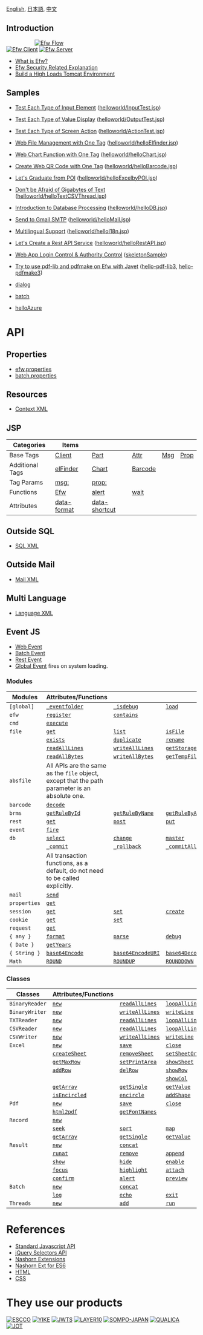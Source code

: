 [English](README.md), [日本語](README_J.md), [中文](README_C.md)

## Introduction

&nbsp;&nbsp;&nbsp;&nbsp;&nbsp;&nbsp;&nbsp;&nbsp;&nbsp;&nbsp;&nbsp;&nbsp;&nbsp;&nbsp;&nbsp;&nbsp;&nbsp;&nbsp;
[![Efw Flow](./help/img/efw_flow.png)](./help/img/efw_flow_org.png)<br>
[![Efw Client](./help/img/efw_client.png)](./help/img/efw_client_org.png)
[![Efw Server](./help/img/efw_server.png)](./help/img/efw_server_org.png)

* [What is Efw?](https://qiita.com/changkejun/items/844953846f3e6bed4a9d)
* [Efw Security Related Explanation](https://qiita.com/changkejun/items/70184f814ff52f862d91)
* [Build a High Loads Tomcat Environment](https://qiita.com/changkejun/items/fb325ed0a9d81f3bf5f0)


## Samples

* [Test Each Type of Input Element](https://qiita.com/changkejun/items/2f59403e8fa3b0f40eb7) ([helloworld/InputTest.jsp](https://github.com/efwGrp/qittaSamples/tree/main/helloworld/InputTest.jsp))
* [Test Each Type of Value Display](https://qiita.com/changkejun/items/f634ae1c8040cef4cc01) ([helloworld/OutputTest.jsp](https://github.com/efwGrp/qittaSamples/tree/main/helloworld/OutputTest.jsp))
* [Test Each Type of Screen Action](https://qiita.com/changkejun/items/3accadd827594d1bccdf) ([helloworld/ActionTest.jsp](https://github.com/efwGrp/qittaSamples/tree/main/helloworld/ActionTest.jsp))
* [Web File Management with One Tag](https://qiita.com/changkejun/items/3f943f089d44d83296af) ([helloworld/helloElfinder.jsp](https://github.com/efwGrp/qittaSamples/tree/main/helloworld/helloElfinder.jsp))
* [Web Chart Function with One Tag](https://qiita.com/changkejun/items/dc976ccaaf82458c7771) ([helloworld/helloChart.jsp](https://github.com/efwGrp/qittaSamples/tree/main/helloworld/helloChart.jsp))
* [Create Web QR Code with One Tag](https://qiita.com/changkejun/items/0cdef7d8d288f9f0a563) ([helloworld/helloBarcode.jsp](https://github.com/efwGrp/qittaSamples/tree/main/helloworld/helloBarcode.jsp))
* [Let's Graduate from POI](https://qiita.com/changkejun/items/5f6c5b234dc1322ec859) ([helloworld/helloExcelbyPOI.jsp](https://github.com/efwGrp/qittaSamples/tree/main/helloworld/helloExcelbyPOI.jsp))
* [Don't be Afraid of Gigabytes of Text](https://qiita.com/changkejun/items/97af2b8722c149f5335d) ([helloworld/helloTextCSVThread.jsp](https://github.com/efwGrp/qittaSamples/tree/main/helloworld/helloTextCSVThread.jsp))
* [Introduction to Database Processing](https://qiita.com/changkejun/items/d046d1804b4c996700e2) ([helloworld/helloDB.jsp](https://github.com/efwGrp/qittaSamples/tree/main/helloworld/helloDB.jsp))
* [Send to Gmail SMTP](https://qiita.com/changkejun/items/26fe53af470ee1a96b05) ([helloworld/helloMail.jsp](https://github.com/efwGrp/qittaSamples/tree/main/helloworld/helloMail.jsp))
* [Multilingual Support](https://qiita.com/changkejun/items/7d0999b90b0e5370f928) ([helloworld/helloI18n.jsp](https://github.com/efwGrp/qittaSamples/tree/main/helloworld/helloI18n.jsp))
* [Let's Create a Rest API Service](https://qiita.com/changkejun/items/54c3df529a1b83093790) ([helloworld/helloRestAPI.jsp](https://github.com/efwGrp/qittaSamples/tree/main/helloworld/helloRestAPI.jsp))
* [Web App Login Control & Authority Control](https://qiita.com/changkejun/items/c36d3671493225ad14ce) ([skeletonSample](https://github.com/efwGrp/qittaSamples/tree/main/skeletonSample))
* [Try to use pdf-lib and pdfmake on Efw with Javet](https://qiita.com/changkejun/items/5f50cf3d3e935dd90989) ([hello-pdf-lib3](https://github.com/efwGrp/qittaSamples/tree/main/hello-pdf-lib3), [hello-pdfmake3](https://github.com/efwGrp/qittaSamples/tree/main/hello-pdfmake3))

* [dialog](samples/dialogSample)
* [batch](samples/batchSample)
* [helloAzure](samples/helloAzure)


# API

## Properties

* [efw.properties](help/e/properties.web.md)
* [batch.properties](help/e/properties.batch.md)

## Resources

* [Context XML](help/e/resources.context.md)

## JSP

| Categories | Items  |||||
|---|---|---|---|---|---|
| Base Tags | [Client](help/e/tag.client.md) | [Part](help/e/tag.part.md) | [Attr](help/e/tag.attr.md) | [Msg](help/e/tag.msg.md) | [Prop](help/e/tag.prop.md) |
| Additional Tags | [elFinder](help/e/tag.elfinder.md) | [Chart](help/e/tag.chart.md) | [Barcode](help/e/tag.barcode.md) |  |  |
| Tag Params | [msg:](help/e/tag.attr.msg.md) | [prop:](help/e/tag.attr.prop.md) |  |  |  |
| Functions | [Efw](help/e/api_efw_function.md) | [alert](help/e/efw.dialog.alert.md) | [wait](help/e/efw.dialog.wait.md) |  |  |
| Attributes | [data-format](help/e/api_data_format.md) | [data-shortcut](help/e/api_data_shortcut.md) |  |  |  |

## Outside SQL

* [SQL XML](help/e/api_sql.md)

## Outside Mail

* [Mail XML](help/e/api_mail.md)

## Multi Language

* [Language XML](help/e/api_language.md)

## Event JS

* [Web Event](help/e/api_webevent.md)
* [Batch Event](help/e/api_batchevent.md)
* [Rest Event](help/e/api_restevent.md)
* [Global Event](help/e/api_global.md) fires on system loading.

### Modules

| Modules | Attributes/Functions |||||
|---|---|---|---|---|---|
| `[global]` | [`_eventfolder`](help/e/global._eventfolder.md) | [`_isdebug`](help/e/global._isdebug.md) | [`load`](help/e/global.load.md) | [`loadWithNewGlobal`](help/e/global.loadWithNewGlobal.md) | [`loadWithGlobalPool`](help/e/global.loadWithGlobalPool.md) |
| `efw` | [`register`](help/e/efw.register.md) | [`contains`](help/e/efw.contains.md) |  |  |  |
| `cmd` | [`execute`](help/e/cmd.execute.md) |  |  |  |  |
| `file` | [`get`](help/e/file.get.md) | [`list`](help/e/file.list.md) | [`isFile`](help/e/file.isFile.md) | [`isFolder`](help/e/file.isFolder.md) | [`makeFile`](help/e/file.makeFile.md) |
|  | [`exists`](help/e/file.exists.md) | [`duplicate`](help/e/file.duplicate.md) | [`rename`](help/e/file.rename.md) | [`remove`](help/e/file.remove.md) | [`makeDir`](help/e/file.makeDir.md) |
|  | [`readAllLines`](help/e/file.readAllLines.md) | [`writeAllLines`](help/e/file.writeAllLines.md) | [`getStorageFolder`](help/e/file.getStorageFolder.md) | [`saveUploadFiles`](help/e/file.saveUploadFiles.md) | [`saveSingleUploadFile`](help/e/file.saveSingleUploadFile.md) |
|  | [`readAllBytes`](help/e/file.readAllBytes.md) | [`writeAllBytes`](help/e/file.writeAllBytes.md) | [`getTempFileName`](help/e/file.getTempFileName.md) | [`move`](help/e/file.move.md) |  |
| `absfile` | All APIs are the same as the `file` object, except that the path parameter is an absolute one.  |||||
| `barcode` | [`decode`](help/e/barcode.decode.md) |  |  |  |  |
| `brms` | [`getRuleById`](help/e/brms.getRuleById.md) | [`getRuleByName`](help/e/brms.getRuleByName.md) | [`getRuleByAlias`](help/e/brms.getRuleByAlias.md) |  |  |
| `rest` | [`get`](help/e/rest.get.md) | [`post`](help/e/rest.post.md) | [`put`](help/e/rest.put.md) | [`delete`](help/e/rest.delete.md) | [`getStatus`](help/e/rest.getStatus.md) |
| `event` | [`fire`](help/e/event.fire.md) |  |  |  |  |
| `db` | [`select`](help/e/db.select.md) | [`change`](help/e/db.change.md) | [`master`](help/e/db.master.md) |  |  |
|  | [`_commit`](help/e/db._commit.md) | [`_rollback`](help/e/db._rollback.md) | [`_commitAll`](help/e/db._commitAll.md) | [`_rollbackAll`](help/e/db._rollbackAll.md) |  |
|  | All transaction functions, as a default, do not need to be called explicitly.  |||||
| `mail` | [`send`](help/e/mail.send.md) |  |  |  |  |
| `properties` | [`get`](help/e/properties.get.md) |  |  |  |  |
| `session` | [`get`](help/e/session.get.md) | [`set`](help/e/session.set.md) | [`create`](help/e/session.create.md) | [`invalidate`](help/e/session.invalidate.md) |  |
| `cookie` | [`get`](help/e/cookie.get.md) | [`set`](help/e/cookie.set.md) |  |  |  |
| `request` | [`get`](help/e/request.get.md) |  |  |  |  |
| `{ any }` | [`format`](help/e/any.format.md) | [`parse`](help/e/any.parse.md) | [`debug`](help/e/any.debug.md) |  |  |
| `{ Date }` | [`getYears`](help/e/Date.getYears.md) |  |  |  |  |
| `{ String }` | [`base64Encode`](help/e/String.base64Encode.md) | [`base64EncodeURI`](help/e/String.base64EncodeURI.md) | [`base64Decode`](help/e/String.base64Decode.md) |  |  |
| `Math` | [`ROUND`](help/e/Math.ROUND.md) | [`ROUNDUP`](help/e/Math.ROUNDUP.md) | [`ROUNDDOWN`](help/e/Math.ROUNDDOWN.md) |  |  |


### Classes

| Classes | Attributes/Functions |||||
|---|---|---|---|---|---|
| `BinaryReader` | [`new`](help/e/BinaryReader.new.md) | [`readAllLines`](help/e/BinaryReader.readAllLines.md) | [`loopAllLines`](help/e/BinaryReader.loopAllLines.md) |  |  |
| `BinaryWriter` | [`new`](help/e/BinaryWriter.new.md) | [`writeAllLines`](help/e/BinaryWriter.writeAllLines.md) | [`writeLine`](help/e/BinaryWriter.writeLine.md) | [`close`](help/e/BinaryWriter.close.md) |  |
| `TXTReader` | [`new`](help/e/TXTReader.new.md) | [`readAllLines`](help/e/TXTReader.readAllLines.md) | [`loopAllLines`](help/e/TXTReader.loopAllLines.md) |  |  |
| `CSVReader` | [`new`](help/e/CSVReader.new.md) | [`readAllLines`](help/e/CSVReader.readAllLines.md) | [`loopAllLines`](help/e/CSVReader.loopAllLines.md) |  |  |
| `CSVWriter` | [`new`](help/e/CSVWriter.new.md) | [`writeAllLines`](help/e/CSVWriter.writeAllLines.md) | [`writeLine`](help/e/CSVWriter.writeLine.md) | [`close`](help/e/CSVWriter.close.md) |  |
| `Excel` | [`new`](help/e/excel.new.md) | [`save`](help/e/excel.save.md) | [`close`](help/e/excel.close.md) | [`getSheetNames`](help/e/excel.getSheetNames.md) |  |
|  | [`createSheet`](help/e/excel.createSheet.md) | [`removeSheet`](help/e/excel.removeSheet.md) | [`setSheetOrder`](help/e/excel.setSheetOrder.md) | [`setActiveSheet`](help/e/excel.setActiveSheet.md) |  |
|  | [`getMaxRow`](help/e/excel.getMaxRow.md) | [`setPrintArea`](help/e/excel.setPrintArea.md) | [`showSheet`](help/e/excel.showSheet.md) | [`hideSheet`](help/e/excel.hideSheet.md) | [`zoomSheet`](help/e/excel.zoomSheet.md) |
|  | [`addRow`](help/e/excel.addRow.md) | [`delRow`](help/e/excel.delRow.md) | [`showRow`](help/e/excel.showRow.md) | [`hideRow`](help/e/excel.hideRow.md) |  |
|  |  |  | [`showCol`](help/e/excel.showCol.md) | [`hideCol`](help/e/excel.hideCol.md) |  |
|  | [`getArray`](help/e/excel.getArray.md) | [`getSingle`](help/e/excel.getSingle.md) | [`getValue`](help/e/excel.getValue.md) | [`setCell`](help/e/excel.setCell.md) | [`setLink`](help/e/excel.setLink.md) |
|  | [`isEncircled`](help/e/excel.isEncircled.md) | [`encircle`](help/e/excel.encircle.md) | [`addShape`](help/e/excel.addShape.md) | [`addShapeInRange`](help/e/excel.addShapeInRange.md) | [`replacePicture`](help/e/excel.replacePicture.md) |
| `Pdf` | [`new`](help/e/pdf.new.md) | [`save`](help/e/pdf.save.md) | [`close`](help/e/pdf.close.md) | [`setField`](help/e/excel.setField.md) |  |
|  | [`html2pdf`](help/e/pdf.html2pdf.md) | [`getFontNames`](help/e/pdf.getFontNames.md) |
| `Record` | [`new`](help/e/record.new.md) |  |  |  |  |
|  | [`seek`](help/e/record.seek.md) | [`sort`](help/e/record.sort.md) | [`map`](help/e/record.map.md) | [`makeAllKeysUpperCase`](help/e/record.makeAllKeysUpperCase.md) | [`makeAllKeysLowerCase`](help/e/record.makeAllKeysLowerCase.md) |
|  | [`getArray`](help/e/record.getArray.md) | [`getSingle`](help/e/record.getSingle.md) | [`getValue`](help/e/record.getValue.md) | [`length`](help/e/record.length.md) |  |
| `Result` | [`new`](help/e/result.new.md) | [`concat`](help/e/result.concat.md) |  |  |  |
|  | [`runat`](help/e/result.runat.md) | [`remove`](help/e/result.remove.md) | [`append`](help/e/result.append.md) | [`withdata`](help/e/result.withdata.md) |  |
|  | [`show`](help/e/result.show.md) | [`hide`](help/e/result.hide.md) | [`enable`](help/e/result.enable.md) | [`disable`](help/e/result.disable.md) |  |
|  | [`focus`](help/e/result.focus.md) | [`highlight`](help/e/result.highlight.md) | [`attach`](help/e/result.attach.md) | [`deleteAfterDownload`](help/e/result.deleteAfterDownload.md) | [`saveas`](help/e/result.saveas.md) |  |
|  | [`confirm`](help/e/result.confirm.md) | [`alert`](help/e/result.alert.md) | [`preview`](help/e/result.preview.md) | [`eval`](help/e/result.eval.md) | [`navigate`](help/e/result.navigate.md) |
| `Batch` | [`new`](help/e/batch.new.md) | [`concat`](help/e/batch.concat.md) |  |  |  |
|  | [`log`](help/e/batch.log.md) | [`echo`](help/e/batch.echo.md) | [`exit`](help/e/batch.exit.md) |  |  |
| `Threads` | [`new`](help/e/threads.new.md) | [`add`](help/e/threads.add.md) | [`run`](help/e/threads.run.md) |  |  |

# References

* [Standard Javascript API](help/e/Standard_Javascript_API.md)
* [jQuery Selectors API](help/e/jQuery_Selectors_API.md)
* [Nashorn Extensions](https://wiki.openjdk.org/display/Nashorn/Nashorn+extensions)
* [Nashorn Ext for ES6](https://github.com/efwGrp/nashorn-ext-for-es6)
* [HTML](https://www.tohoho-web.com/html/index2.htm)
* [CSS](https://www.tohoho-web.com/css/index.htm)

# They use our products

[![ESCCO](help/img/logos/escco.png)](https://www.escco.co.jp) 
[![YIKE](help/img/logos/yike.jpg)](https://www.escco.com.cn) 
[![JWTS](help/img/logos/jwts.png)](https://www.jwts.co.jp) 
[![LAYER10](help/img/logos/layer10.png)](http://www.layer10.jp/) 
[![SOMPO-JAPAN](help/img/logos/jpn_sompo.jpg)](https://www.sompo-japan.co.jp/) 
[![QUALICA](help/img/logos/qualica.png)](https://www.qualica.co.jp/) 
[![JOT](help/img/logos/jot.png)](https://www.jotnw.or.jp/)

